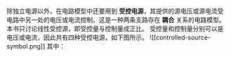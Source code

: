 除独立电源以外，在电路模型中还要用到 **受控电源**，其提供的源电压或源电流受电路中另一处的电压或电流控制。这是一种两条支路存在 **耦合** 关系的电路模型。
本书只讨论线性受控源，即受控量与控制量成正比。
受控量和控制量分别可以是电压或电流，因此共有四种受控电源，如下图所示。
![[controlled-source-symbol.png]]
其中：
